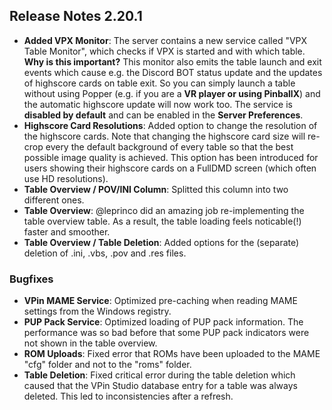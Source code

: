 ## Release Notes 2.20.1

- **Added VPX Monitor**: The server contains a new service called "VPX Table Monitor", which checks if VPX is started and with which table. **Why is this important?** This monitor also emits the table launch and exit events which cause e.g. the Discord BOT status update and the updates of highscore cards on table exit. So you can simply launch a table without using Popper (e.g. if you are a **VR player or using PinballX**) and the automatic highscore update will now work too. The service is **disabled by default** and can be enabled in the **Server Preferences**. 
- **Highscore Card Resolutions**: Added option to change the resolution of the highscore cards. Note that changing the highscore card size will re-crop every the default background of every table so that the best possible image quality is achieved. This option has been introduced for users showing their highscore cards on a FullDMD screen (which often use HD resolutions).
- **Table Overview / POV/INI Column**: Splitted this column into two different ones.
- **Table Overview**: @leprinco did an amazing job re-implementing the table overview table. As a result, the table loading feels noticable(!) faster and smoother.
- **Table Overview / Table Deletion**: Added options for the (separate) deletion of .ini, .vbs, .pov and .res files.

### Bugfixes

- **VPin MAME Service**: Optimized pre-caching when reading MAME settings from the Windows registry.
- **PUP Pack Service**: Optimized loading of PUP pack information. The performance was so bad before that some PUP pack indicators were not shown in the table overview.
- **ROM Uploads**: Fixed error that ROMs have been uploaded to the MAME "cfg" folder and not to the "roms" folder. 
- **Table Deletion**: Fixed critical error during the table deletion which caused that the VPin Studio database entry for a table was always deleted. This led to inconsistencies after a refresh.